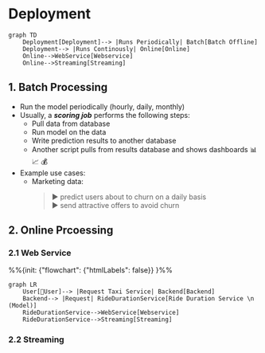 # Deployment

```mermaid
graph TD
    Deployment[Deployment]--> |Runs Periodically| Batch[Batch Offline]
    Deployment--> |Runs Continously| Online[Online]
    Online-->WebService[Webservice]
    Online-->Streaming[Streaming]
```

## 1. Batch Processing
- Run the model periodically (hourly, daily, monthly)
- Usually, a ***scoring job*** performs the following steps:
    - Pull data from database
    - Run model on the data
    - Write prediction results to another database
    - Another script pulls from results database and shows dashboards 📊 📈 💰 
- Example use cases:
    - Marketing data:
        >▶️ predict users about to churn on a daily basis<br>
        >▶️ send attractive offers to avoid churn

## 2. Online Prcoessing
### 2.1 Web Service
%%{init: {"flowchart": {"htmlLabels": false}} }%%
```mermaid
graph LR
    User[👩User]--> |Request Taxi Service| Backend[Backend]
    Backend--> |Request| RideDurationService[Ride Duration Service \n (Model)]
    RideDurationService-->WebService[Webservice]
    RideDurationService-->Streaming[Streaming]
```


### 2.2 Streaming



